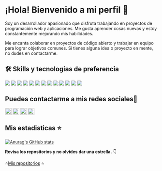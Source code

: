 
# ¡Hola! Bienvenido a mi perfil 👋

Soy un desarrollador apasionado que disfruta trabajando en proyectos de programación web y aplicaciones. Me gusta aprender cosas nuevas y estoy constantemente mejorando mis habilidades.

Me encanta colaborar en proyectos de código abierto y trabajar en equipo para lograr objetivos comunes. Si tienes alguna idea o proyecto en mente, no dudes en contactarme.

## 🛠 Skills y tecnologias de preferencia
<img src = "https://img.shields.io/badge/-HTML5-E34F26?style=flat&logo=html5&logoColor=white"> <img src = "https://img.shields.io/badge/-CSS3-1572B6?style=flat&logo=css3&logoColor=white">
<img src="https://img.shields.io/badge/-JavaScript-eed718?style=flat&logo=javascript&logoColor=ffffff">
<img src="https://img.shields.io/badge/-React-000000?style=flat&logo=react&logoColor=00c8ff">
<img src="https://img.shields.io/badge/-MongoDB-4DB33D?style=flat&logo=mongodb&logoColor=FFFFFF">
<img src="https://img.shields.io/badge/-MySQL-F29111?style=flat&logo=mysql&logoColor=FFFFFF">
<img src="https://img.shields.io/badge/-Node.js-3C873A?style=flat&logo=Node.js&logoColor=white">
<img src="https://img.shields.io/badge/-Firebase-FFA611?style=flat&logo=firebase&logoColor=FFFFFF">
<img src="http://img.shields.io/badge/-Github-000000?style=flat&logo=github&logoColor=FFFFFF">
<img src="http://img.shields.io/badge/-VS%20Code-007ACC?style=flat&logo=visual%20studio%20code&logoColor=white">
<img src="http://img.shields.io/badge/-Java-F89820?style=flat&logo=java&logoColor=white"> <img src="https://img.shields.io/badge/-C%20&%20C++-659ad2?style=flat&logo=c%2B%2B&logoColor=ffffff"> <img src="https://img.shields.io/badge/-Python-black?style=flat&logo=python&logoColor=white"> 

## Puedes contactarme a mis redes sociales💬

<a href="https://www.linkedin.com/in/bryan-elgueta-2546b2237/">
  <img align="left" alt="Linkedin" width="22px" src="https://cdn.jsdelivr.net/npm/simple-icons@v3/icons/linkedin.svg" />
</a>

<a href="https://www.instagram.com/bryan_rblld">
  <img align="left" alt="Instagram" width="22px" src="https://cdn.jsdelivr.net/npm/simple-icons@3.13.0/icons/instagram.svg" />
</a>
<a href="https://github.com/BryanElgueta">
<img align="left "alt="github" width="22px" src="https://cdn.jsdelivr.net/npm/simple-icons@3.13.0/icons/github.svg" />
  </a>
  <a href="mailto:bryanelgueta1234@gmail.com">
<img align="left" alt="gmail" width="22px" src="https://cdn.jsdelivr.net/npm/simple-icons@3.13.0/icons/gmail.svg" />
  </a>

## Mis estadisticas :star:
[![Anurag's GitHub stats](https://github-readme-stats.vercel.app/api?username=BryanElgueta&theme=radical&show_icons=true)](https://github.com/anuraghazra/github-readme-stats)

**Revisa los repositorios y no olvides dar una estrella.** 👇

:star:[Mis repositorios](https://github.com/BryanElgueta?tab=repositories)  :star: 
